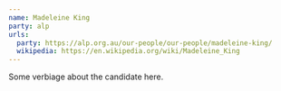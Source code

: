 ```yaml
---
name: Madeleine King
party: alp
urls:
  party: https://alp.org.au/our-people/our-people/madeleine-king/
  wikipedia: https://en.wikipedia.org/wiki/Madeleine_King
---
```

Some verbiage about the candidate here.
